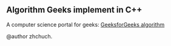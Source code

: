 ## Algorithm Geeks implement in C++

A computer science portal for geeks: [GeeksforGeeks algorithm](http://www.geeksforgeeks.org/fundamentals-of-algorithms/)

@author zhchuch.